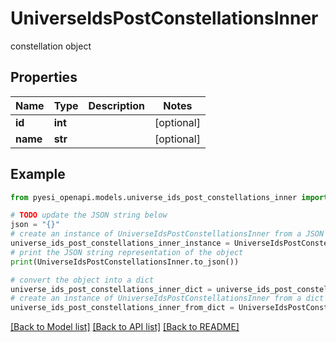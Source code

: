 # UniverseIdsPostConstellationsInner

constellation object

## Properties

Name | Type | Description | Notes
------------ | ------------- | ------------- | -------------
**id** | **int** |  | [optional] 
**name** | **str** |  | [optional] 

## Example

```python
from pyesi_openapi.models.universe_ids_post_constellations_inner import UniverseIdsPostConstellationsInner

# TODO update the JSON string below
json = "{}"
# create an instance of UniverseIdsPostConstellationsInner from a JSON string
universe_ids_post_constellations_inner_instance = UniverseIdsPostConstellationsInner.from_json(json)
# print the JSON string representation of the object
print(UniverseIdsPostConstellationsInner.to_json())

# convert the object into a dict
universe_ids_post_constellations_inner_dict = universe_ids_post_constellations_inner_instance.to_dict()
# create an instance of UniverseIdsPostConstellationsInner from a dict
universe_ids_post_constellations_inner_from_dict = UniverseIdsPostConstellationsInner.from_dict(universe_ids_post_constellations_inner_dict)
```
[[Back to Model list]](../README.md#documentation-for-models) [[Back to API list]](../README.md#documentation-for-api-endpoints) [[Back to README]](../README.md)


